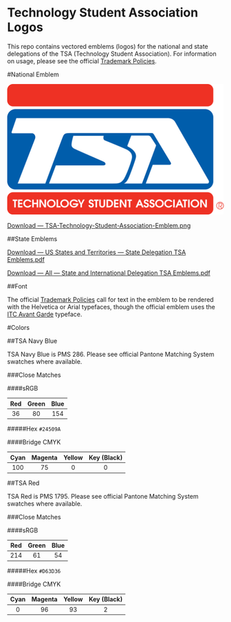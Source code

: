 Technology Student Association Logos
========

This repo contains vectored emblems (logos) for the national and state delegations of the TSA (Technology Student Association). For information on usage, please see the official [Trademark Policies](http://www.tsaweb.org/Trademark-Policies).

#National Emblem

![Technology Student Association Vector Logo](/TSA-Technology-Student-Association-Emblem.png)

[Download — TSA-Technology-Student-Association-Emblem.png](https://raw.githubusercontent.com/jasondreyzehner/TSA-logo/master/TSA-Technology-Student-Association-Emblem.png)

##State Emblems

[Download — US States and Territories — State Delegation TSA Emblems.pdf ](https://github.com/jasondreyzehner/TSA-logo/raw/master/State%20Delegation%20TSA%20Emblems.pdf)

[Download — All — State and International Delegation TSA Emblems.pdf ](https://github.com/jasondreyzehner/TSA-logo/raw/master/State%20and%20International%20Delegation%20TSA%20Emblems.pdf)

##Font

The official [Trademark Policies](http://www.tsaweb.org/Trademark-Policies) call for text in the emblem to be rendered with the Helvetica or Arial typefaces, though the official emblem uses the [ITC Avant Garde](http://en.wikipedia.org/wiki/ITC_Avant_Garde) typeface.

#Colors

##TSA Navy Blue

TSA Navy Blue is PMS 286. Please see official Pantone Matching System swatches where available.

###Close Matches

####sRGB

| Red | Green | Blue |
|:---:|:-----:|:----:|
|  36 |   80  |  154 |

#####Hex
`#24509A`

####Bridge CMYK

| Cyan | Magenta | Yellow | Key (Black) |
|:----:|:-------:|:------:|:-----------:|
| 100  |   75    |    0   |      0      |

##TSA Red

TSA Red is PMS 1795. Please see official Pantone Matching System swatches where available.

###Close Matches

####sRGB

| Red | Green | Blue |
|:---:|:-----:|:----:|
| 214 |   61  |  54  |

#####Hex
`#D63D36`

####Bridge CMYK

| Cyan | Magenta | Yellow | Key (Black) |
|:----:|:-------:|:------:|:-----------:|
|   0  |   96    |   93   |      2      |
